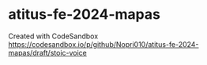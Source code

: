 # atitus-fe-2024-mapas
Created with CodeSandbox
https://codesandbox.io/p/github/Nopri010/atitus-fe-2024-mapas/draft/stoic-voice
